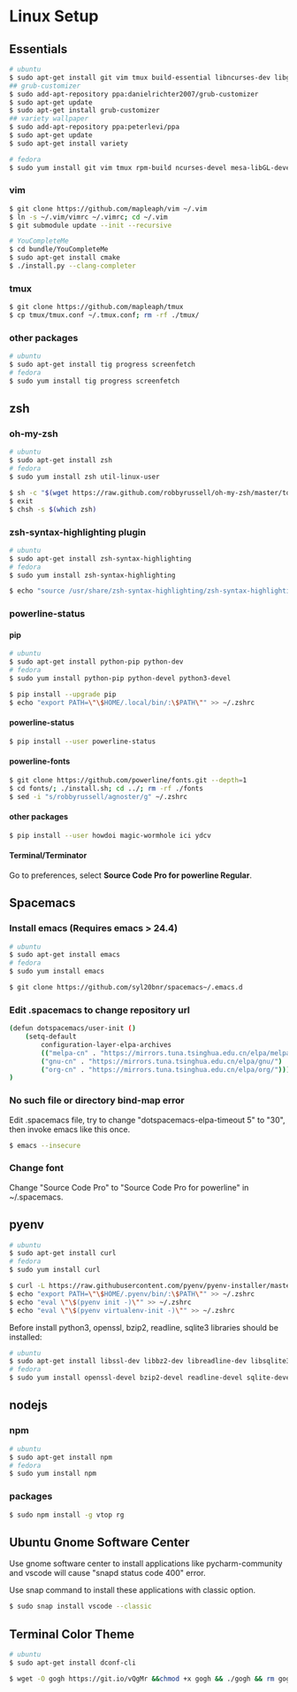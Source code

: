 # Linux Setup

## Essentials

``` bash
# ubuntu
$ sudo apt-get install git vim tmux build-essential libncurses-dev libgl1-mesa-dev openssh-server isc-dhcp-server tftpd-hpa vsftpd
## grub-customizer
$ sudo add-apt-repository ppa:danielrichter2007/grub-customizer
$ sudo apt-get update
$ sudo apt-get install grub-customizer
## variety wallpaper
$ sudo add-apt-repository ppa:peterlevi/ppa
$ sudo apt-get update
$ sudo apt-get install variety

# fedora
$ sudo yum install git vim tmux rpm-build ncurses-devel mesa-libGL-devel openssh-server redhat-rpm-config
```

### vim

``` bash
$ git clone https://github.com/mapleaph/vim ~/.vim
$ ln -s ~/.vim/vimrc ~/.vimrc; cd ~/.vim
$ git submodule update --init --recursive

# YouCompleteMe
$ cd bundle/YouCompleteMe
$ sudo apt-get install cmake
$ ./install.py --clang-completer
```

### tmux

```bash
$ git clone https://github.com/mapleaph/tmux
$ cp tmux/tmux.conf ~/.tmux.conf; rm -rf ./tmux/
```

### other packages

```bash
# ubuntu
$ sudo apt-get install tig progress screenfetch
# fedora
$ sudo yum install tig progress screenfetch
```

## zsh

### oh-my-zsh

``` bash
# ubuntu
$ sudo apt-get install zsh
# fedora
$ sudo yum install zsh util-linux-user

$ sh -c "$(wget https://raw.github.com/robbyrussell/oh-my-zsh/master/tools/install.sh -O -)"
$ exit
$ chsh -s $(which zsh)
```

### zsh-syntax-highlighting plugin

``` bash
# ubuntu
$ sudo apt-get install zsh-syntax-highlighting
# fedora
$ sudo yum install zsh-syntax-highlighting

$ echo "source /usr/share/zsh-syntax-highlighting/zsh-syntax-highlighting.zsh" >> ~/.zshrc
```

### powerline-status

#### pip

``` bash
# ubuntu
$ sudo apt-get install python-pip python-dev
# fedora
$ sudo yum install python-pip python-devel python3-devel

$ pip install --upgrade pip
$ echo "export PATH=\"\$HOME/.local/bin/:\$PATH\"" >> ~/.zshrc
```

#### powerline-status

``` bash
$ pip install --user powerline-status
```

#### powerline-fonts

``` bash
$ git clone https://github.com/powerline/fonts.git --depth=1
$ cd fonts/; ./install.sh; cd ../; rm -rf ./fonts
$ sed -i "s/robbyrussell/agnoster/g" ~/.zshrc
```

#### other packages

```bash
$ pip install --user howdoi magic-wormhole ici ydcv
```

#### Terminal/Terminator

Go to preferences, select **Source Code Pro for powerline Regular**.

## Spacemacs

### Install emacs (Requires emacs > 24.4)

``` bash
# ubuntu
$ sudo apt-get install emacs
# fedora
$ sudo yum install emacs

$ git clone https://github.com/syl20bnr/spacemacs~/.emacs.d
```

### Edit .spacemacs to change repository url

``` bash
(defun dotspacemacs/user-init ()
	(setq-default
		configuration-layer-elpa-archives
		(("melpa-cn" . "https://mirrors.tuna.tsinghua.edu.cn/elpa/melpa/")
		("gnu-cn" . "https://mirrors.tuna.tsinghua.edu.cn/elpa/gnu/")
		("org-cn" . "https://mirrors.tuna.tsinghua.edu.cn/elpa/org/")))
)
```

### No such file or directory bind-map error

Edit .spacemacs file, try to change "dotspacemacs-elpa-timeout 5" to "30", then invoke emacs like this once.

``` bash
$ emacs --insecure
```

### Change font

Change "Source Code Pro" to "Source Code Pro for powerline" in ~/.spacemacs.

## pyenv

``` bash
# ubuntu
$ sudo apt-get install curl
# fedora
$ sudo yum install curl

$ curl -L https://raw.githubusercontent.com/pyenv/pyenv-installer/master/bin/pyenv-installer | bash
$ echo "export PATH=\"\$HOME/.pyenv/bin/:\$PATH\"" >> ~/.zshrc
$ echo "eval \"\$(pyenv init -)\"" >> ~/.zshrc
$ echo "eval \"\$(pyenv virtualenv-init -)\"" >> ~/.zshrc
```

Before install python3, openssl, bzip2, readline, sqlite3 libraries should be installed:

``` bash
# ubuntu
$ sudo apt-get install libssl-dev libbz2-dev libreadline-dev libsqlite3-dev
# fedora
$ sudo yum install openssl-devel bzip2-devel readline-devel sqlite-devel
```

## nodejs

### npm

```bash
# ubuntu
$ sudo apt-get install npm
# fedora
$ sudo yum install npm
```

### packages

```bash
$ sudo npm install -g vtop rg
```

## Ubuntu Gnome Software Center

Use gnome software center to install applications like pycharm-community and vscode will cause "snapd status code 400" error.

Use snap command to install these applications with classic option.

``` bash
$ sudo snap install vscode --classic
```

## Terminal Color Theme

``` bash
# ubuntu
$ sudo apt-get install dconf-cli

$ wget -O gogh https://git.io/vQgMr &&chmod +x gogh && ./gogh && rm gogh
```

